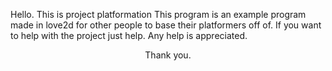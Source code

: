 Hello. This is project platformation
This program is an example program made in love2d for other people to base their platformers off of.
If you want to help with the project just help. Any help is appreciated.
<center>Thank you.</center>
